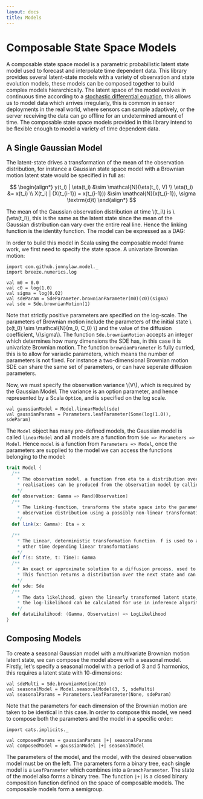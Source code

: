 ```yaml
---
layout: docs
title: Models
---
```


# Composable State Space Models

A composable state space model is a parametric probabilistic latent state model used to forecast and interpolate time dependent data. This library provides several latent-state models with a variety of observation and state evolution models, these models can be composed together to build complex models hierarchically. The latent space of the model evolves in continuous time according to a [stochastic differential equation](https://en.wikipedia.org/wiki/Stochastic_differential_equation), this allows us to model data which arrives irregularly, this is common in sensor deployments in the real world, where sensors can sample adaptively, or the server receiving the data can go offline for an undetermined amount of time. The composable state space models provided in this library intend to be flexible enough to model a variety of time dependent data.

## A Single Gaussian Model

The latent-state drives a transformation of the mean of the observation distribution, for instance a Gaussian state space model with a Brownian motion latent state would be specified in full as:

$$ \begin{align*}
y(t_i) | \eta(t_i) &\sim \mathcal{N}(\eta(t_i), V) \\
\eta(t_i) &= x(t_i) \\
X(t_i) | (X(t_{i-1}) = x(t_{i-1})) &\sim \mathcal{N}(x(t_{i-1}), \sigma \textrm{d}t)
\end{align*} $$

The mean of the Gaussian observation distribution at time \\(t_i\\) is \\(\eta(t_i\\), this is the same as the latent state since the mean of the Gaussian distribution can vary over the entire real line. Hence the linking function is the identity function. The model can be expressed as a DAG:

In order to build this model in Scala using the composable model frame work, we first need to specify the state space. A univariate Brownian motion:

```tut:book:silent
import com.github.jonnylaw.model._
import breeze.numerics.log

val m0 = 0.0
val c0 = log(1.0)
val sigma = log(0.02)
val sdeParam = SdeParameter.brownianParameter(m0)(c0)(sigma)
val sde = Sde.brownianMotion(1)
```

Note that strictly positive parameters are specified on the log-scale. The parameters of Brownian motion include the parameters of the initial state \\(x(t_0) \sim \mathcal{N}(m_0, C_0) \\) and the value of the diffusion coefficient, \\(\sigma\\). The function `Sde.brownianMotion` accepts an integer which determines how many dimensions the SDE has, in this case it is univariate Brownian motion. The function `brownianParameter` is fully curried, this is to allow for variadic parameters, which means the number of parameters is not fixed. For instance a two-dimensional Brownian motion SDE can share the same set of parameters, or can have seperate diffusion parameters.

Now, we must specify the observation variance \\(V\\), which is required by the Gaussian Model. The variance is an option parameter, and hence represented by a Scala `Option`, and is specified on the log scale.

```tut:book:silent
val gaussianModel = Model.linearModel(sde)
val gaussianParams = Parameters.leafParameter(Some(log(1.0)), sdeParam)
```

The `Model` object has many pre-defined models, the Gaussian model is called `linearModel` and all models are a function from `Sde => Parameters => Model`. Hence `model` is a function from `Parameters => Model`, once the parameters are supplied to the model we can access the functions belonging to the model:

```scala
trait Model {
  /**
    * The observation model, a function from eta to a distribution over the observations
    * realisations can be produced from the observation model by calling draw
    */
  def observation: Gamma => Rand[Observation]
  /**
    * The linking-function, transforms the state space into the parameter space of the 
    * observation distribution using a possibly non-linear transformation
    */
  def link(x: Gamma): Eta = x

  /**
    * The Linear, deterministic transformation function. f is used to add seasonal factors or
    * other time depending linear transformations
    */ 
  def f(s: State, t: Time): Gamma
  /**
    * An exact or approximate solution to a diffusion process, used to advance the latent state.
    * This function returns a distribution over the next state and can be simulated from
    */
  def sde: Sde
  /**
    * The data likelihood, given the linearly transformed latent state, gamma, and an observation
    * the log-likelihood can be calculated for use in inference algorithms
    */
  def dataLikelihood: (Gamma, Observation) => LogLikelihood
}
```

## Composing Models

To create a seasonal Gaussian model with a multivariate Brownian motion latent state, we can compose the model above with a seasonal model. Firstly, let's specify a seasonal model with a period of 3 and 5 harmonics, this requires a latent state with 10-dimensions:

```tut:book:silent
val sdeMulti = Sde.brownianMotion(10)
val seasonalModel = Model.seasonalModel(3, 5, sdeMulti)
val seasonalParams = Parameters.leafParameter(None, sdeParam)
```

Note that the parameters for each dimension of the Brownian motion are taken to be identical in this case. In order to compose this model, we need to compose both the parameters and the model in a specific order:

```tut:silent:book
import cats.implicits._

val composedParams = gaussianParams |+| seasonalParams
val composedModel = gaussianModel |+| seasonalModel
```

The parameters of the model, and the model, with the desired observation model must be on the left. The parameters form a binary tree, each single model is a `LeafParameter` which combines into a `BranchParameter`. The state of the model also forms a binary tree. The function `|+|` is a closed binary composition function defined on the space of composable models. The composable models form a semigroup.